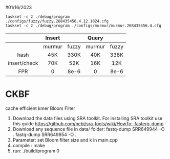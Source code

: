 #01/16/2023
```
taskset -c 2 ./debug/program ./configs/fuzzy/fuzzy.268435456.4.12.1024.cfg
taskset -c 2 ./debug/program ./configs/murmur/murmur.268435456.4.cfg
```
|              | Insert |       |  Query |       |
|:------------:|:------:|:-----:|:------:|:-----:|
|              | murmur | fuzzy | murmur | fuzzy |
|     hash     |   45K  |  330K |   40K  |  338K |
| insert/check |   70K  |  52K  |   16K  |  12K  |
|      FPR     |    0   |  8e-6 |    0   |  8e-6 |


# CKBF
cache efficient kmer Bloom Filter

1) Download the data files using SRA toolkit. For installing SRA toolkit use this guide https://github.com/ncbi/sra-tools/wiki/HowTo:-fasterq-dump
2) Download any sequence file in data/ folder: 
fastq-dump SRR649944  -O .
fastq-dump SRR649954  -O .
3) Parameter: set Bloom filter size and k in main.cpp
4) compile : make
5) run: ./build/program 0


